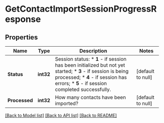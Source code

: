 # GetContactImportSessionProgressResponse

## Properties
Name | Type | Description | Notes
------------ | ------------- | ------------- | -------------
**Status** | **int32** | Session status: * **1** - if session has been initialized but not yet started; * **3** - if session is being processed; * **4** - if session has errors; * **5** - if session completed successfully.  | [default to null]
**Processed** | **int32** | How many contacts have been imported? | [default to null]

[[Back to Model list]](../README.md#documentation-for-models) [[Back to API list]](../README.md#documentation-for-api-endpoints) [[Back to README]](../README.md)


